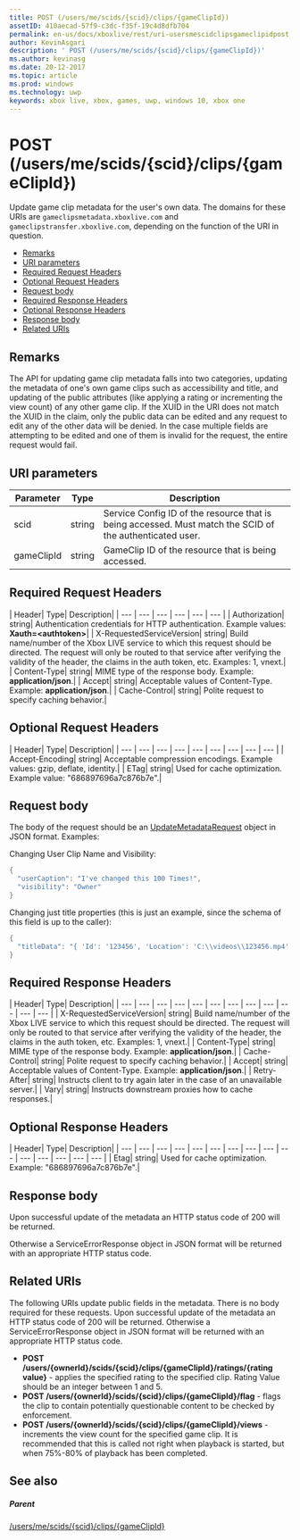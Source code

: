 ```yaml
---
title: POST (/users/me/scids/{scid}/clips/{gameClipId})
assetID: 410aecad-57f9-c3dc-f35f-19c4d8dfb704
permalink: en-us/docs/xboxlive/rest/uri-usersmescidclipsgameclipidpost.html
author: KevinAsgari
description: ' POST (/users/me/scids/{scid}/clips/{gameClipId})'
ms.author: kevinasg
ms.date: 20-12-2017
ms.topic: article
ms.prod: windows
ms.technology: uwp
keywords: xbox live, xbox, games, uwp, windows 10, xbox one
---
```



# POST (/users/me/scids/{scid}/clips/{gameClipId})
Update game clip metadata for the user's own data. 
The domains for these URIs are `gameclipsmetadata.xboxlive.com` and `gameclipstransfer.xboxlive.com`, depending on the function of the URI in question.
 
  * [Remarks](#ID4EX)
  * [URI parameters](#ID4EAB)
  * [Required Request Headers](#ID4ELB)
  * [Optional Request Headers](#ID4EXD)
  * [Request body](#ID4EAF)
  * [Required Response Headers](#ID4EVF)
  * [Optional Response Headers](#ID4EJAAC)
  * [Response body](#ID4EJBAC)
  * [Related URIs](#ID4EWBAC)
 
<a id="ID4EX"></a>

 
## Remarks
 
The API for updating game clip metadata falls into two categories, updating the metadata of one's own game clips such as accessibility and title, and updating of the public attributes (like applying a rating or incrementing the view count) of any other game clip. If the XUID in the URI does not match the XUID in the claim, only the public data can be edited and any request to edit any of the other data will be denied. In the case multiple fields are attempting to be edited and one of them is invalid for the request, the entire request would fail.
  
<a id="ID4EAB"></a>

 
## URI parameters
 
| Parameter| Type| Description| 
| --- | --- | --- | 
| scid| string| Service Config ID of the resource that is being accessed. Must match the SCID of the authenticated user.| 
| gameClipId| string| GameClip ID of the resource that is being accessed.| 
  
<a id="ID4ELB"></a>

 
## Required Request Headers
 
| Header| Type| Description| 
| --- | --- | --- | --- | --- | --- | 
| Authorization| string| Authentication credentials for HTTP authentication. Example values: <b>Xauth=&lt;authtoken></b>| 
| X-RequestedServiceVersion| string| Build name/number of the Xbox LIVE service to which this request should be directed. The request will only be routed to that service after verifying the validity of the header, the claims in the auth token, etc. Examples: 1, vnext.| 
| Content-Type| string| MIME type of the response body. Example: <b>application/json</b>.| 
| Accept| string| Acceptable values of Content-Type. Example: <b>application/json</b>.| 
| Cache-Control| string| Polite request to specify caching behavior.| 
  
<a id="ID4EXD"></a>

 
## Optional Request Headers
 
| Header| Type| Description| 
| --- | --- | --- | --- | --- | --- | --- | --- | --- | 
| Accept-Encoding| string| Acceptable compression encodings. Example values: gzip, deflate, identity.| 
| ETag| string| Used for cache optimization. Example value: "686897696a7c876b7e".| 
  
<a id="ID4EAF"></a>

 
## Request body
 
The body of the request should be an [UpdateMetadataRequest](../../json/json-updatemetadatarequest.md) object in JSON format. Examples:
 
Changing User Clip Name and Visibility:
 

```cpp
{
  "userCaption": "I've changed this 100 Times!",
  "visibility": "Owner"
}

```

 
Changing just title properties (this is just an example, since the schema of this field is up to the caller):
 

```cpp
{
  "titleData": "{ 'Id': '123456', 'Location': 'C:\\videos\\123456.mp4' }"
}

```

  
<a id="ID4EVF"></a>

 
## Required Response Headers
 
| Header| Type| Description| 
| --- | --- | --- | --- | --- | --- | --- | --- | --- | --- | --- | --- | 
| X-RequestedServiceVersion| string| Build name/number of the Xbox LIVE service to which this request should be directed. The request will only be routed to that service after verifying the validity of the header, the claims in the auth token, etc. Examples: 1, vnext.| 
| Content-Type| string| MIME type of the response body. Example: <b>application/json</b>.| 
| Cache-Control| string| Polite request to specify caching behavior.| 
| Accept| string| Acceptable values of Content-Type. Example: <b>application/json</b>.| 
| Retry-After| string| Instructs client to try again later in the case of an unavailable server.| 
| Vary| string| Instructs downstream proxies how to cache responses.| 
  
<a id="ID4EJAAC"></a>

 
## Optional Response Headers
 
| Header| Type| Description| 
| --- | --- | --- | --- | --- | --- | --- | --- | --- | --- | --- | --- | --- | --- | --- | 
| Etag| string| Used for cache optimization. Example: "686897696a7c876b7e".| 
  
<a id="ID4EJBAC"></a>

 
## Response body
 
Upon successful update of the metadata an HTTP status code of 200 will be returned.
 
Otherwise a ServiceErrorResponse object in JSON format will be returned with an appropriate HTTP status code.
  
<a id="ID4EWBAC"></a>

 
## Related URIs
 
The following URIs update public fields in the metadata. There is no body required for these requests. Upon successful update of the metadata an HTTP status code of 200 will be returned. Otherwise a ServiceErrorResponse object in JSON format will be returned with an appropriate HTTP status code.
 
   * **POST /users/{ownerId}/scids/{scid}/clips/{gameClipId}/ratings/{rating value}** - applies the specified rating to the specified clip. Rating Value should be an integer between 1 and 5.
   * **POST /users/{ownerId}/scids/{scid}/clips/{gameClipId}/flag** - flags the clip to contain potentially questionable content to be checked by enforcement.
   * **POST /users/{ownerId}/scids/{scid}/clips/{gameClipId}/views** - increments the view count for the specified game clip. It is recommended that this is called not right when playback is started, but when 75%-80% of playback has been completed.
   
<a id="ID4EMCAC"></a>

 
## See also
 
<a id="ID4EOCAC"></a>

 
##### Parent 

[/users/me/scids/{scid}/clips/{gameClipId}](uri-usersmescidclipsgameclipid.md)

   